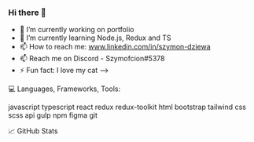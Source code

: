 ### Hi there 👋

- 🔭 I’m currently working on portfolio
- 🌱 I’m currently learning Node.js, Redux and TS
- 📫 How to reach me: www.linkedin.com/in/szymon-dziewa
- 📫 Reach me on Discord - Szymofcion#5378
- ⚡ Fun fact: I love my cat 
-->


💻 Languages, Frameworks, Tools:


javascript typescript react redux redux-toolkit html bootstrap tailwind css scss api gulp npm figma git 


📈 GitHub Stats


